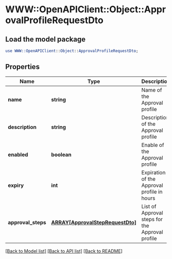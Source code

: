 # WWW::OpenAPIClient::Object::ApprovalProfileRequestDto

## Load the model package
```perl
use WWW::OpenAPIClient::Object::ApprovalProfileRequestDto;
```

## Properties
Name | Type | Description | Notes
------------ | ------------- | ------------- | -------------
**name** | **string** | Name of the Approval profile | 
**description** | **string** | Description of the Approval profile | [optional] 
**enabled** | **boolean** | Enable of the Approval profile | 
**expiry** | **int** | Expiration of the Approval profile in hours | [optional] 
**approval_steps** | [**ARRAY[ApprovalStepRequestDto]**](ApprovalStepRequestDto.md) | List of Approval steps for the Approval profile | 

[[Back to Model list]](../README.md#documentation-for-models) [[Back to API list]](../README.md#documentation-for-api-endpoints) [[Back to README]](../README.md)


